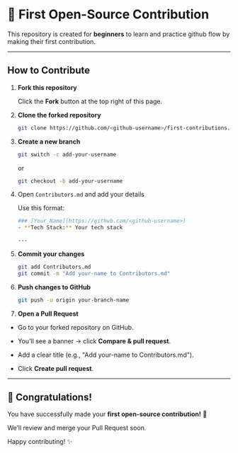 # 🌟 First Open-Source Contribution

This repository is created for **beginners** to learn and practice github flow by making their first contribution.

---

## How to Contribute

1. **Fork this repository** 

    Click the **Fork** button at the top right of this page.

2. **Clone the forked repository**
    ```bash
    git clone https://github.com/<github-username>/first-contributions.git
    ```

3. **Create a new branch**
    ```bash
    git switch -c add-your-username
    ```
    or
    ```bash
    git checkout -b add-your-username
    ```

4. Open ```Contributors.md``` and add your details

    Use this format:
    ```bash
    ### [Your Name](https://github.com/<github-username>)
    - **Tech Stack:** Your tech stack

    ---

    ```

5. **Commit your changes**
    ```bash
    git add Contributors.md
    git commit -m "Add your-name to Contributors.md"
    ```

6. **Push changes to GitHub**
    ```bash
    git push -u origin your-branch-name
    ```

7. **Open a Pull Request**
- Go to your forked repository on GitHub.

- You’ll see a banner → click **Compare & pull request**.

- Add a clear title (e.g., "Add your-name to Contributors.md").

- Click **Create pull request**.

---

## 🎉 Congratulations! 

You have successfully made your **first open-source contribution!** 🥳

We’ll review and merge your Pull Request soon.

Happy contributing! ✨